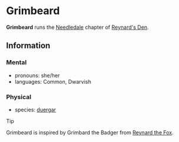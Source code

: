 # Grimbeard

**Grimbeard** runs the [Needledale](../../../ch-2-people-of-mote/societies/esterfell-accord/needledale.md) chapter of [Reynard's Den](../reynards-den.md).

## Information

### Mental

- pronouns: she/her
- languages: Common, Dwarvish

### Physical

- species: [duergar](../../../ch-5-character-options/species/dwarf.md#duergar)

> [!TIP]
> Grimbeard is inspired by Grimbard the Badger from [Reynard the Fox](https://en.wikipedia.org/wiki/Reynard_the_Fox).
